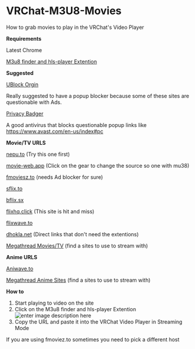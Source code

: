
# VRChat-M3U8-Movies
How to grab movies to play in the VRChat's Video Player

**Requirements**

Latest Chrome

[M3u8 finder and hls-player Extention](https://chromewebstore.google.com/detail/m3u8-finder-and-hls-playe/gijhpnmjcpbddpedmmdihijogkkejfgj) 

**Suggested**

[UBlock Orgin](https://chromewebstore.google.com/detail/ublock-origin/cjpalhdlnbpafiamejdnhcphjbkeiagm)

Really suggested to have a popup blocker because some of these sites are questionable with Ads.

[Privacy Badger](https://chromewebstore.google.com/detail/privacy-badger/pkehgijcmpdhfbdbbnkijodmdjhbjlgp)

A good antivirus that blocks questionable popup links like https://www.avast.com/en-us/index#pc


**Movie/TV URLS**

[nepu.to](https://nepu.to/) (Try this one first)

[movie-web.app](https://movie-web.app/) (Click on the gear to change the source so one with mu38)

[fmoviesz.to](https://fmoviesz.to/) (needs Ad blocker for sure)

[sflix.to](https://sflix.to/)

[bflix.sx](https://bflix.sx/home)

[flixhq.click](https://flixhq.click/home/) (This site is hit and miss)

[flixwave.to](https://flixwave.to/)

[dhokla.net](https://dhokla.net/) (Direct links that don't need the extentions)

[Megathread Movies/TV](https://www.reddit.com/r/Piracy/wiki/megathread/movies_and_tv/) (find a sites to use to stream with)


**Anime URLS**

[Aniwave.to](https://aniwave.to/) 

[Megathread Anime Sites](https://www.reddit.com/r/Piracy/wiki/megathread/anime/) (find a sites to use to stream with)

**How to**

1. Start playing to video on the site
2. Click on the M3u8 finder and hls-player Extention 
![enter image description here](https://i.imgur.com/Xmn9XTB.png)
3. Copy the URL and paste it into the VRChat Video Player in Streaming Mode

If you are using fmoviez.to sometimes you need to pick a different host
